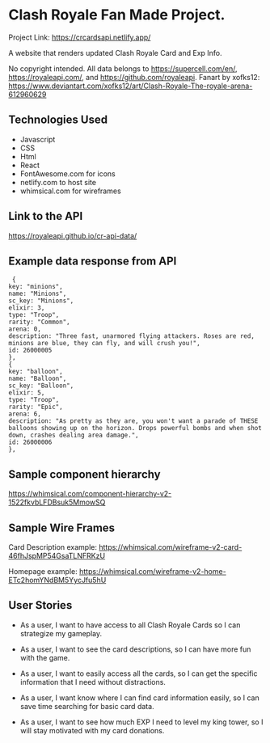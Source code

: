# Clash Royale Fan Made Project.

Project Link:
https://crcardsapi.netlify.app/

A website that renders updated Clash Royale Card and Exp Info.

No copyright intended. All data belongs to https://supercell.com/en/, https://royaleapi.com/, and https://github.com/royaleapi.
Fanart by xofks12: https://www.deviantart.com/xofks12/art/Clash-Royale-The-royale-arena-612960629

## Technologies Used

- Javascript
- CSS
- Html
- React
- FontAwesome.com for icons
- netlify.com to host site
- whimsical.com for wireframes

## Link to the API

https://royaleapi.github.io/cr-api-data/

## Example data response from API

```
 {
key: "minions",
name: "Minions",
sc_key: "Minions",
elixir: 3,
type: "Troop",
rarity: "Common",
arena: 0,
description: "Three fast, unarmored flying attackers. Roses are red, minions are blue, they can fly, and will crush you!",
id: 26000005
},
{
key: "balloon",
name: "Balloon",
sc_key: "Balloon",
elixir: 5,
type: "Troop",
rarity: "Epic",
arena: 6,
description: "As pretty as they are, you won't want a parade of THESE balloons showing up on the horizon. Drops powerful bombs and when shot down, crashes dealing area damage.",
id: 26000006
},

```

## Sample component hierarchy

https://whimsical.com/component-hierarchy-v2-1522fkvbLFDBsuk5MmowSQ

## Sample Wire Frames

Card Description example:
https://whimsical.com/wireframe-v2-card-46fhJspMP54GsaTLNFRKzU

Homepage example:
https://whimsical.com/wireframe-v2-home-ETc2homYNdBM5YycJfu5hU

## User Stories

- As a user, I want to have access to all Clash Royale Cards so I can strategize my gameplay.

- As a user, I want to see the card descriptions, so I can have more fun with the game.

- As a user, I want to easily access all the cards, so I can get the specific information that I need without distractions.

- As a user, I want know where I can find card information easily, so I can save time searching for basic card data.

- As a user, I want to see how much EXP I need to level my king tower, so I will stay motivated with my card donations.
